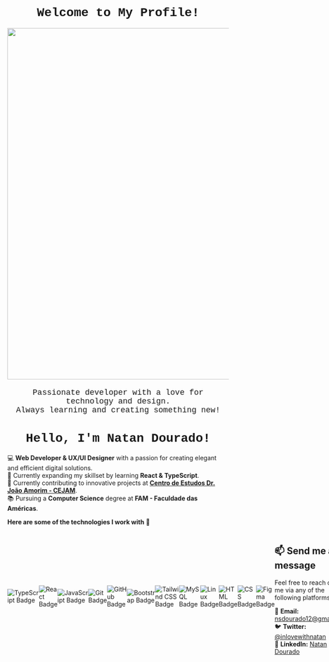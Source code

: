 <div align="center">
  <h1 style="font-family: 'Courier New', monospace; display: flex; align-items: center; justify-content: center">
    Welcome to My Profile! 
  </h1>

  <img src="https://media3.giphy.com/media/v1.Y2lkPTc5MGI3NjExeXl2bzJxdjQwNHE0dTZ3NnN5bjlmbjlrbml1ZjJldWZzczRubTM2byZlcD12MV9pbnRlcm5hbF9naWZfYnlfaWQmY3Q9Zw/12CSpwCtoy1Vfy/giphy.gif" width="800">

  <p style="margin-top: 20px; font-size: 18px; font-family: 'Courier New', monospace; text-align: center">
     Passionate developer with a love for technology and design. <br>
    Always learning and creating something new!
  </p>
</div>

<div style="text-align: center;">
  <h1 style="font-family: 'Courier New', monospace;">
    Hello, I'm Natan Dourado! 
  </h1>
</div>


💻 **Web Developer & UX/UI Designer** with a passion for creating elegant and efficient digital solutions.  
🌱 Currently expanding my skillset by learning **React & TypeScript**.  
🎯 Currently contributing to innovative projects at **<a href="http://www.cejam.org.br">Centro de Estudos Dr. João Amorim - CEJAM</a>**.  
📚 Pursuing a **Computer Science** degree at **FAM - Faculdade das Américas**.

**Here are some of the technologies I work with** 🔨

<div style="
display: flex;
align-items: center;
justify-content: space-between
">
<img src="https://img.shields.io/badge/TypeScript-007ACC?style=for-the-badge&logo=typescript&logoColor=white" alt="TypeScript Badge">
    <img src="https://img.shields.io/badge/React-20232A?style=for-the-badge&logo=react&logoColor=61DAFB" alt="React Badge">
    <img src="https://img.shields.io/badge/JavaScript-F7DF1E?style=for-the-badge&logo=javascript&logoColor=black" alt="JavaScript Badge">
    <img src="https://img.shields.io/badge/Git-F05032?style=for-the-badge&logo=git&logoColor=white" alt="Git Badge">
    <img src="https://img.shields.io/badge/GitHub-181717?style=for-the-badge&logo=github&logoColor=white" alt="GitHub Badge">
    <img src="https://img.shields.io/badge/Bootstrap-563D7C?style=for-the-badge&logo=bootstrap&logoColor=white" alt="Bootstrap Badge">
    <img src="https://img.shields.io/badge/Tailwind_CSS-06B6D4?style=for-the-badge&logo=tailwind-css&logoColor=white" alt="Tailwind CSS Badge">
    <img src="https://img.shields.io/badge/MySQL-4479A1?style=for-the-badge&logo=mysql&logoColor=white" alt="MySQL Badge">
    <img src="https://img.shields.io/badge/Linux-FCC624?style=for-the-badge&logo=linux&logoColor=black" alt="Linux Badge">  
     <img src="https://img.shields.io/badge/HTML-E34F26?style=for-the-badge&logo=html5&logoColor=white" alt="HTML Badge">
    <img src="https://img.shields.io/badge/CSS-1572B6?style=for-the-badge&logo=css3&logoColor=white" alt="CSS Badge">
    <img src="https://img.shields.io/badge/Figma-000000?style=for-the-badge&logo=figma&logoColor=white" alt="Figma Badge">
<div>

## 📫 Send me a message

Feel free to reach out to me via any of the following platforms:

📧 **Email:** [nsdourado12@gmail.com](mailto:nsdourado12@gmail.com)  
🐦 **Twitter:** [@inlovewithnatan](https://twitter.com/inlovewithnatan)  
🔗 **LinkedIn:** [Natan Dourado](https://linkedin.com/in/natan.dourado)
